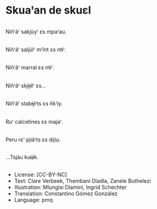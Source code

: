 # Skuaꞌan de skuɛl

##
Niñꞌãꞌ sakjùyꞌ ɛs mpaꞌau.

##
Niñꞌãꞌ saljũlꞌ mꞌĩnt ɛs ntɨꞌ.

##
Niñꞌãꞌ marral ɛs ntɨꞌ.

##
Niñꞌãꞌ skjɨjɨlꞌ ɛs...

##
Niñꞌãꞌ stabɨjɨꞌts ɛs ñkꞌiy.

##
Ruꞌ calcetines ɛs majaꞌ.

##
Peru rɛꞌ pjiãꞌts ɛs dijiu.

##
...Tsjàu kuɨjɨk.

##
* License: [CC-BY-NC]
* Text: Clare Verbeek, Thembani Dladla, Zanele Buthelezi
* Illustration: Mlungisi Dlamini, Ingrid Schechter
* Translation: Constantino Gómez González
* Language: pmq
